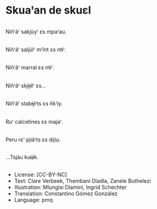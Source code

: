 # Skuaꞌan de skuɛl

##
Niñꞌãꞌ sakjùyꞌ ɛs mpaꞌau.

##
Niñꞌãꞌ saljũlꞌ mꞌĩnt ɛs ntɨꞌ.

##
Niñꞌãꞌ marral ɛs ntɨꞌ.

##
Niñꞌãꞌ skjɨjɨlꞌ ɛs...

##
Niñꞌãꞌ stabɨjɨꞌts ɛs ñkꞌiy.

##
Ruꞌ calcetines ɛs majaꞌ.

##
Peru rɛꞌ pjiãꞌts ɛs dijiu.

##
...Tsjàu kuɨjɨk.

##
* License: [CC-BY-NC]
* Text: Clare Verbeek, Thembani Dladla, Zanele Buthelezi
* Illustration: Mlungisi Dlamini, Ingrid Schechter
* Translation: Constantino Gómez González
* Language: pmq
